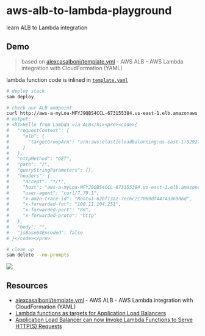 # aws-alb-to-lambda-playground

learn ALB to Lambda integration

## Demo

> based on [alexcasalboni/template.yml](https://gist.github.com/alexcasalboni/9f118ac10a59a5c4eb6bfd75d0a65773) - AWS ALB - AWS Lambda integration with CloudFormation (YAML)

lambda function code is inlined in [`template.yaml`](template.yaml)

```sh
# deploy stack
sam deploy

# check our ALB andpoint
curl http://aws-a-myLoa-MFYJ9QBS4CCL-673155384.us-east-1.elb.amazonaws.com
# output:
# <h1>Hello from Lambda via ALB</h1><pre><code>{
#   "requestContext": {
#     "elb": {
#       "targetGroupArn": "arn:aws:elasticloadbalancing:us-east-1:529276214230:targetgroup/aws-a-myTar-1OF41QMSUR19N/c81f17d663a5ef3a"
#     }
#   },
#   "httpMethod": "GET",
#   "path": "/",
#   "queryStringParameters": {},
#   "headers": {
#     "accept": "*/*",
#     "host": "aws-a-myLoa-MFYJ9QBS4CCL-673155384.us-east-1.elb.amazonaws.com",
#     "user-agent": "curl/7.79.1",
#     "x-amzn-trace-id": "Root=1-62bf13a2-7ec6c217009df4474336906d",
#     "x-forwarded-for": "100.11.104.251",
#     "x-forwarded-port": "80",
#     "x-forwarded-proto": "http"
#   },
#   "body": "",
#   "isBase64Encoded": false
# }</code></pre>

# clean up
sam delete --no-prompts
```

![](https://www.evernote.com/l/AAFKcNmrSp9LmromFVQwcH5E6g6vEBMCVfsB/image.png)

## Resources

- [alexcasalboni/template.yml](https://gist.github.com/alexcasalboni/9f118ac10a59a5c4eb6bfd75d0a65773) - AWS ALB - AWS Lambda integration with CloudFormation (YAML)
- [Lambda functions as targets for Application Load Balancers](https://aws.amazon.com/blogs/networking-and-content-delivery/lambda-functions-as-targets-for-application-load-balancers/)
- [Application Load Balancer can now Invoke Lambda Functions to Serve HTTP(S) Requests](https://aws.amazon.com/about-aws/whats-new/2018/11/alb-can-now-invoke-lambda-functions-to-serve-https-requests/)